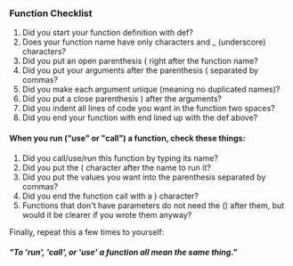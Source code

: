 ### Function Checklist

1. Did you start your function definition with def?
2. Does your function name have only characters and _ (underscore) characters?
3. Did you put an open parenthesis ( right after the function name?
4. Did you put your arguments after the parenthesis ( separated by commas?
5. Did you make each argument unique (meaning no duplicated names)?
6. Did you put a close parenthesis ) after the arguments?
7. Did you indent all lines of code you want in the function two spaces?
8. Did you end your function with end lined up with the def above?

#### When you run ("use" or "call") a function, check these things:

1. Did you call/use/run this function by typing its name?
2. Did you put the ( character after the name to run it?
3. Did you put the values you want into the parenthesis separated by commas?
4. Did you end the function call with a ) character?
5. Functions that don't have parameters do not need the () after them, but would it be clearer if you wrote them anyway?

Finally, repeat this a few times to yourself:

##### "To 'run', 'call', or 'use' a function all mean the same thing."
